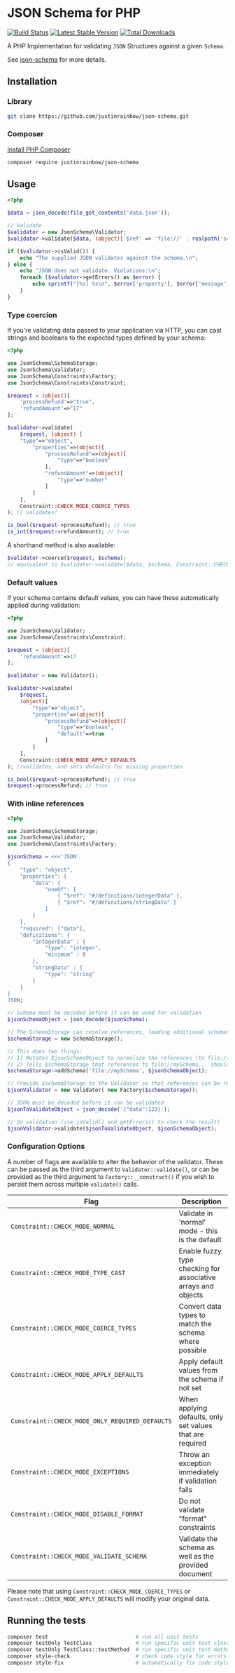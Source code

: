 # JSON Schema for PHP

[![Build Status](https://travis-ci.org/justinrainbow/json-schema.svg?branch=master)](https://travis-ci.org/justinrainbow/json-schema)
[![Latest Stable Version](https://poser.pugx.org/justinrainbow/json-schema/v/stable.png)](https://packagist.org/packages/justinrainbow/json-schema)
[![Total Downloads](https://poser.pugx.org/justinrainbow/json-schema/downloads.png)](https://packagist.org/packages/justinrainbow/json-schema)

A PHP Implementation for validating `JSON` Structures against a given `Schema`.

See [json-schema](http://json-schema.org/) for more details.

## Installation

### Library

```bash
git clone https://github.com/justinrainbow/json-schema.git
```

### Composer

[Install PHP Composer](https://getcomposer.org/doc/00-intro.md)

```bash
composer require justinrainbow/json-schema
```

## Usage

```php
<?php

$data = json_decode(file_get_contents('data.json'));

// Validate
$validator = new JsonSchema\Validator;
$validator->validate($data, (object)['$ref' => 'file://' . realpath('schema.json')]);

if ($validator->isValid()) {
    echo "The supplied JSON validates against the schema.\n";
} else {
    echo "JSON does not validate. Violations:\n";
    foreach ($validator->getErrors() as $error) {
        echo sprintf("[%s] %s\n", $error['property'], $error['message']);
    }
}
```

### Type coercion

If you're validating data passed to your application via HTTP, you can cast strings and booleans to
the expected types defined by your schema:

```php
<?php

use JsonSchema\SchemaStorage;
use JsonSchema\Validator;
use JsonSchema\Constraints\Factory;
use JsonSchema\Constraints\Constraint;

$request = (object)[
    'processRefund'=>"true",
    'refundAmount'=>"17"
];

$validator->validate(
    $request, (object) [
    "type"=>"object",
        "properties"=>(object)[
            "processRefund"=>(object)[
                "type"=>"boolean"
            ],
            "refundAmount"=>(object)[
                "type"=>"number"
            ]
        ]
    ],
    Constraint::CHECK_MODE_COERCE_TYPES
); // validates!

is_bool($request->processRefund); // true
is_int($request->refundAmount); // true
```

A shorthand method is also available:

```PHP
$validator->coerce($request, $schema);
// equivalent to $validator->validate($data, $schema, Constraint::CHECK_MODE_COERCE_TYPES);
```

### Default values

If your schema contains default values, you can have these automatically applied during validation:

```php
<?php

use JsonSchema\Validator;
use JsonSchema\Constraints\Constraint;

$request = (object)[
    'refundAmount'=>17
];

$validator = new Validator();

$validator->validate(
    $request,
    (object)[
        "type"=>"object",
        "properties"=>(object)[
            "processRefund"=>(object)[
                "type"=>"boolean",
                "default"=>true
            ]
        ]
    ],
    Constraint::CHECK_MODE_APPLY_DEFAULTS
); //validates, and sets defaults for missing properties

is_bool($request->processRefund); // true
$request->processRefund; // true
```

### With inline references

```php
<?php

use JsonSchema\SchemaStorage;
use JsonSchema\Validator;
use JsonSchema\Constraints\Factory;

$jsonSchema = <<<'JSON'
{
    "type": "object",
    "properties": {
        "data": {
            "oneOf": [
                { "$ref": "#/definitions/integerData" },
                { "$ref": "#/definitions/stringData" }
            ]
        }
    },
    "required": ["data"],
    "definitions": {
        "integerData" : {
            "type": "integer",
            "minimum" : 0
        },
        "stringData" : {
            "type": "string"
        }
    }
}
JSON;

// Schema must be decoded before it can be used for validation
$jsonSchemaObject = json_decode($jsonSchema);

// The SchemaStorage can resolve references, loading additional schemas from file as needed, etc.
$schemaStorage = new SchemaStorage();

// This does two things:
// 1) Mutates $jsonSchemaObject to normalize the references (to file://mySchema#/definitions/integerData, etc)
// 2) Tells $schemaStorage that references to file://mySchema... should be resolved by looking in $jsonSchemaObject
$schemaStorage->addSchema('file://mySchema', $jsonSchemaObject);

// Provide $schemaStorage to the Validator so that references can be resolved during validation
$jsonValidator = new Validator( new Factory($schemaStorage));

// JSON must be decoded before it can be validated
$jsonToValidateObject = json_decode('{"data":123}');

// Do validation (use isValid() and getErrors() to check the result)
$jsonValidator->validate($jsonToValidateObject, $jsonSchemaObject);
```

### Configuration Options

A number of flags are available to alter the behavior of the validator. These can be passed as the
third argument to `Validator::validate()`, or can be provided as the third argument to
`Factory::__construct()` if you wish to persist them across multiple `validate()` calls.

| Flag | Description |
|------|-------------|
| `Constraint::CHECK_MODE_NORMAL` | Validate in 'normal' mode - this is the default |
| `Constraint::CHECK_MODE_TYPE_CAST` | Enable fuzzy type checking for associative arrays and objects |
| `Constraint::CHECK_MODE_COERCE_TYPES` | Convert data types to match the schema where possible |
| `Constraint::CHECK_MODE_APPLY_DEFAULTS` | Apply default values from the schema if not set |
| `Constraint::CHECK_MODE_ONLY_REQUIRED_DEFAULTS` | When applying defaults, only set values that are required |
| `Constraint::CHECK_MODE_EXCEPTIONS` | Throw an exception immediately if validation fails |
| `Constraint::CHECK_MODE_DISABLE_FORMAT` | Do not validate "format" constraints |
| `Constraint::CHECK_MODE_VALIDATE_SCHEMA` | Validate the schema as well as the provided document |

Please note that using `Constraint::CHECK_MODE_COERCE_TYPES` or `Constraint::CHECK_MODE_APPLY_DEFAULTS`
will modify your original data.

## Running the tests

```bash
composer test                            # run all unit tests
composer testOnly TestClass              # run specific unit test class
composer testOnly TestClass::testMethod  # run specific unit test method
composer style-check                     # check code style for errors
composer style-fix                       # automatically fix code style errors
```
